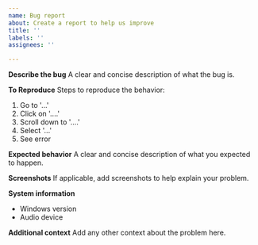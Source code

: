 ```yaml
---
name: Bug report
about: Create a report to help us improve
title: ''
labels: ''
assignees: ''

---
```


**Describe the bug**
A clear and concise description of what the bug is.

**To Reproduce**
Steps to reproduce the behavior:
1. Go to '...'
2. Click on '....'
3. Scroll down to '....'
4. Select '...'
5. See error

**Expected behavior**
A clear and concise description of what you expected to happen.

**Screenshots**
If applicable, add screenshots to help explain your problem.

**System information**
 - Windows version
 - Audio device

**Additional context**
Add any other context about the problem here.
